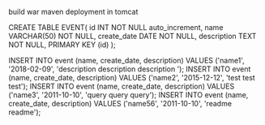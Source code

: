 build war maven
deployment in tomcat


CREATE TABLE EVENT(
    id INT NOT NULL auto_increment,
    name VARCHAR(50) NOT NULL,
    create_date DATE NOT NULL,
    description TEXT NOT NULL,
    PRIMARY KEY (id)
);

INSERT INTO event (name, create_date, description) VALUES ('name1', '2018-02-09', 'description description description ');
INSERT INTO event (name, create_date, description) VALUES ('name2', '2015-12-12', 'test test test');
INSERT INTO event (name, create_date, description) VALUES ('name3', '2011-10-10', 'query query query');
INSERT INTO event (name, create_date, description) VALUES ('name56', '2011-10-10', 'readme readme');
